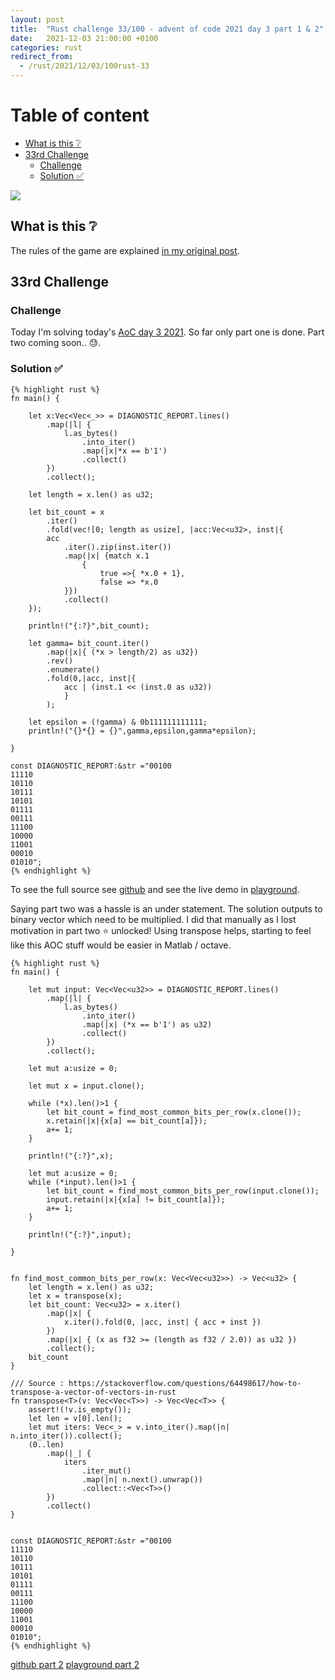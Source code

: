 ```yaml
---
layout: post
title:  "Rust challenge 33/100 - advent of code 2021 day 3 part 1 & 2"
date:   2021-12-03 21:00:00 +0100
categories: rust
redirect_from:
  - /rust/2021/12/03/100rust-33
---
```



#  Table of content
<!-- MarkdownTOC autolink="true" -->

- [What is this :grey_question:](#what-is-this-grey_question)
- [33rd Challenge](#33rd-challenge)
	- [Challenge](#challenge)
	- [Solution :white_check_mark:](#solution-white_check_mark)

<!-- /MarkdownTOC -->
![](/assets/img/aoc.png)
## What is this :grey_question: 

The rules of the game are explained [in my original post](https://maebli.github.io/rust/2021/10/18/100rust.html). 

## 33rd Challenge
### Challenge

Today I'm solving today's [AoC day 3 2021](https://adventofcode.com/2021/day/3). So far only part one is done. Part two coming soon.. :sweat:.


### Solution :white_check_mark:

	{% highlight rust %}
	fn main() {

	    let x:Vec<Vec<_>> = DIAGNOSTIC_REPORT.lines()
	        .map(|l| {
	            l.as_bytes()
	                .into_iter()
	                .map(|x|*x == b'1')
	                .collect()
	        })
	        .collect();

	    let length = x.len() as u32;

	    let bit_count = x
	        .iter()
	        .fold(vec![0; length as usize], |acc:Vec<u32>, inst|{
	        acc
	            .iter().zip(inst.iter())
	            .map(|x| {match x.1
	                {
	                    true =>{ *x.0 + 1},
	                    false => *x.0
	            }})
	            .collect()
	    });

	    println!("{:?}",bit_count);

	    let gamma= bit_count.iter()
	        .map(|x|{ (*x > length/2) as u32})
	        .rev()
	        .enumerate()
	        .fold(0,|acc, inst|{
	            acc | (inst.1 << (inst.0 as u32))
	            }
	        );

	    let epsilon = (!gamma) & 0b111111111111;
	    println!("{}*{} = {}",gamma,epsilon,gamma*epsilon);

	}

	const DIAGNOSTIC_REPORT:&str ="00100
	11110
	10110
	10111
	10101
	01111
	00111
	11100
	10000
	11001
	00010
	01010";
	{% endhighlight %}


To see the full source see [github](https://github.com/maebli/100rustsnippets/tree/master/aoc-2021-day3) and see the live demo in [playground](https://play.rust-lang.org/?version=stable&edition=2021&gist=1843da9bd20744f2ef94f8bd5cee0f61). 


Saying part two was a hassle is an under statement. The solution outputs to binary vector which need to be multiplied. I did that manually as I lost motivation in part two :star: unlocked!
Using transpose helps, starting to feel like this AOC stuff would be easier in Matlab / octave. 

	{% highlight rust %}
	fn main() {

	    let mut input: Vec<Vec<u32>> = DIAGNOSTIC_REPORT.lines()
	        .map(|l| {
	            l.as_bytes()
	                .into_iter()
	                .map(|x| (*x == b'1') as u32)
	                .collect()
	        })
	        .collect();

	    let mut a:usize = 0;

	    let mut x = input.clone();

	    while (*x).len()>1 {
	        let bit_count = find_most_common_bits_per_row(x.clone());
	        x.retain(|x|{x[a] == bit_count[a]});
	        a+= 1;
	    }

	    println!("{:?}",x);

	    let mut a:usize = 0;
	    while (*input).len()>1 {
	        let bit_count = find_most_common_bits_per_row(input.clone());
	        input.retain(|x|{x[a] != bit_count[a]});
	        a+= 1;
	    }

	    println!("{:?}",input);

	}


	fn find_most_common_bits_per_row(x: Vec<Vec<u32>>) -> Vec<u32> {
	    let length = x.len() as u32;
	    let x = transpose(x);
	    let bit_count: Vec<u32> = x.iter()
	        .map(|x| {
	            x.iter().fold(0, |acc, inst| { acc + inst })
	        })
	        .map(|x| { (x as f32 >= (length as f32 / 2.0)) as u32 })
	        .collect();
	    bit_count
	}

	/// Source : https://stackoverflow.com/questions/64498617/how-to-transpose-a-vector-of-vectors-in-rust
	fn transpose<T>(v: Vec<Vec<T>>) -> Vec<Vec<T>> {
	    assert!(!v.is_empty());
	    let len = v[0].len();
	    let mut iters: Vec<_> = v.into_iter().map(|n| n.into_iter()).collect();
	    (0..len)
	        .map(|_| {
	            iters
	                .iter_mut()
	                .map(|n| n.next().unwrap())
	                .collect::<Vec<T>>()
	        })
	        .collect()
	}


	const DIAGNOSTIC_REPORT:&str ="00100
	11110
	10110
	10111
	10101
	01111
	00111
	11100
	10000
	11001
	00010
	01010";
	{% endhighlight %}

[github part 2](https://github.com/maebli/100rustsnippets/tree/master/aoc-2021-day3-part2)
[playground part 2](https://play.rust-lang.org/?version=stable&edition=2021&gist=2525d7a7193eba078b0a6672020ce4e3)

